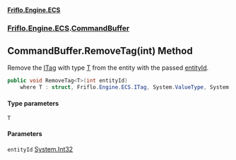 #### [Friflo.Engine.ECS](index.md#'index')
### [Friflo.Engine.ECS](Friflo.Engine.ECS.md#'Friflo.Engine.ECS').[CommandBuffer](CommandBuffer.md#'Friflo.Engine.ECS.CommandBuffer')

## CommandBuffer.RemoveTag<T>(int) Method

Remove the [ITag](ITag.md#'Friflo.Engine.ECS.ITag') with type [T](CommandBuffer.RemoveTag_T_(int).md#Friflo.Engine.ECS.CommandBuffer.RemoveTag_T_(int).T#'Friflo.Engine.ECS.CommandBuffer.RemoveTag<T>(int).T') from the entity with the passed [entityId](CommandBuffer.RemoveTag_T_(int).md#Friflo.Engine.ECS.CommandBuffer.RemoveTag_T_(int).entityId#'Friflo.Engine.ECS.CommandBuffer.RemoveTag<T>(int).entityId').

```csharp
public void RemoveTag<T>(int entityId)
    where T : struct, Friflo.Engine.ECS.ITag, System.ValueType, System.ValueType;
```
#### Type parameters

<a name='Friflo.Engine.ECS.CommandBuffer.RemoveTag_T_(int).T'></a>

`T`
#### Parameters

<a name='Friflo.Engine.ECS.CommandBuffer.RemoveTag_T_(int).entityId'></a>

`entityId` [System.Int32](https://docs.microsoft.com/en-us/dotnet/api/System.Int32#'System.Int32')
